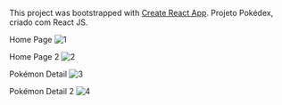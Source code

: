 This project was bootstrapped with [Create React App](https://github.com/facebook/create-react-app).
Projeto Pokédex, criado com React JS.

Home Page
![1](https://user-images.githubusercontent.com/5784507/165929938-9787c80b-cd1d-4c13-8ee0-b32967733692.png)

Home Page 2
![2](https://user-images.githubusercontent.com/5784507/165929942-529cb341-8c49-448c-a254-0532ed02f427.png)

Pokémon Detail
![3](https://user-images.githubusercontent.com/5784507/165929949-ea6696ae-0940-4f4f-8228-08bbda609a1c.png)

Pokémon Detail 2
![4](https://user-images.githubusercontent.com/5784507/165929951-1dd1f0d4-0e78-4ad5-870b-1cf60f60cf69.png)
